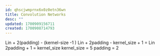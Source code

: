 ```yaml
---
id: qhscjwmprnx6x0z0etn36wn
title: Convolution Networks
desc: ""
updated: 1700909156711
created: 1700908714793
---
```


Lin + 2(padding) - (kernel-size -1 )
Lin + 2padding - kernel_size + 1 = Lin
2padding + 1 = kernel_size
kernel_size = 5
padding = 2
